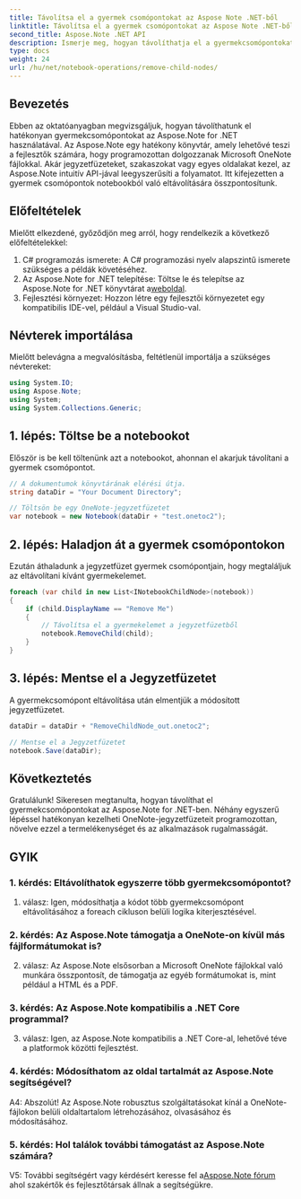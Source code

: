 ```yaml
---
title: Távolítsa el a gyermek csomópontokat az Aspose Note .NET-ből
linktitle: Távolítsa el a gyermek csomópontokat az Aspose Note .NET-ből
second_title: Aspose.Note .NET API
description: Ismerje meg, hogyan távolíthatja el a gyermekcsomópontokat az Aspose.Note for .NET-ből könnyedén. Egyszerűsítse OneNote fájlkezelését ezzel a lépésenkénti útmutatóval.
type: docs
weight: 24
url: /hu/net/notebook-operations/remove-child-nodes/
---
```

## Bevezetés

Ebben az oktatóanyagban megvizsgáljuk, hogyan távolíthatunk el hatékonyan gyermekcsomópontokat az Aspose.Note for .NET használatával. Az Aspose.Note egy hatékony könyvtár, amely lehetővé teszi a fejlesztők számára, hogy programozottan dolgozzanak Microsoft OneNote fájlokkal. Akár jegyzetfüzeteket, szakaszokat vagy egyes oldalakat kezel, az Aspose.Note intuitív API-jával leegyszerűsíti a folyamatot. Itt kifejezetten a gyermek csomópontok notebookból való eltávolítására összpontosítunk.

## Előfeltételek

Mielőtt elkezdené, győződjön meg arról, hogy rendelkezik a következő előfeltételekkel:
1. C# programozás ismerete: A C# programozási nyelv alapszintű ismerete szükséges a példák követéséhez.
2.  Az Aspose.Note for .NET telepítése: Töltse le és telepítse az Aspose.Note for .NET könyvtárat a[weboldal](https://releases.aspose.com/note/net/).
3. Fejlesztési környezet: Hozzon létre egy fejlesztői környezetet egy kompatibilis IDE-vel, például a Visual Studio-val.

## Névterek importálása

Mielőtt belevágna a megvalósításba, feltétlenül importálja a szükséges névtereket:

```csharp
using System.IO;
using Aspose.Note;
using System;
using System.Collections.Generic;
```

## 1. lépés: Töltse be a notebookot

Először is be kell töltenünk azt a notebookot, ahonnan el akarjuk távolítani a gyermek csomópontot.

```csharp
// A dokumentumok könyvtárának elérési útja.
string dataDir = "Your Document Directory";

// Töltsön be egy OneNote-jegyzetfüzetet
var notebook = new Notebook(dataDir + "test.onetoc2");
```

## 2. lépés: Haladjon át a gyermek csomópontokon

Ezután áthaladunk a jegyzetfüzet gyermek csomópontjain, hogy megtaláljuk az eltávolítani kívánt gyermekelemet.

```csharp
foreach (var child in new List<INotebookChildNode>(notebook))
{
    if (child.DisplayName == "Remove Me")
    {
        // Távolítsa el a gyermekelemet a jegyzetfüzetből
        notebook.RemoveChild(child);
    }
}
```

## 3. lépés: Mentse el a Jegyzetfüzetet

A gyermekcsomópont eltávolítása után elmentjük a módosított jegyzetfüzetet.

```csharp
dataDir = dataDir + "RemoveChildNode_out.onetoc2";

// Mentse el a Jegyzetfüzetet
notebook.Save(dataDir);
```

## Következtetés

Gratulálunk! Sikeresen megtanulta, hogyan távolíthat el gyermekcsomópontokat az Aspose.Note for .NET-ben. Néhány egyszerű lépéssel hatékonyan kezelheti OneNote-jegyzetfüzeteit programozottan, növelve ezzel a termelékenységet és az alkalmazások rugalmasságát.

## GYIK

### 1. kérdés: Eltávolíthatok egyszerre több gyermekcsomópontot?

1. válasz: Igen, módosíthatja a kódot több gyermekcsomópont eltávolításához a foreach cikluson belüli logika kiterjesztésével.

### 2. kérdés: Az Aspose.Note támogatja a OneNote-on kívül más fájlformátumokat is?

2. válasz: Az Aspose.Note elsősorban a Microsoft OneNote fájlokkal való munkára összpontosít, de támogatja az egyéb formátumokat is, mint például a HTML és a PDF.

### 3. kérdés: Az Aspose.Note kompatibilis a .NET Core programmal?

3. válasz: Igen, az Aspose.Note kompatibilis a .NET Core-al, lehetővé téve a platformok közötti fejlesztést.

### 4. kérdés: Módosíthatom az oldal tartalmát az Aspose.Note segítségével?

A4: Abszolút! Az Aspose.Note robusztus szolgáltatásokat kínál a OneNote-fájlokon belüli oldaltartalom létrehozásához, olvasásához és módosításához.

### 5. kérdés: Hol találok további támogatást az Aspose.Note számára?

 V5: További segítségért vagy kérdésért keresse fel a[Aspose.Note fórum](https://forum.aspose.com/c/note/28) ahol szakértők és fejlesztőtársak állnak a segítségükre.